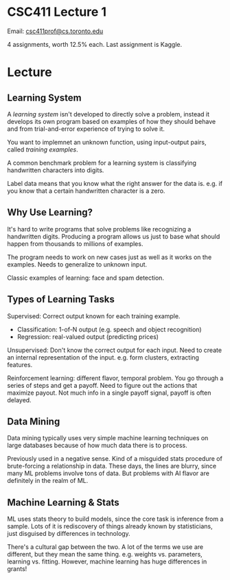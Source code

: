 CSC411 Lecture 1
=================

Email: csc411prof@cs.toronto.edu

4 assignments, worth 12.5% each.
Last assignment is Kaggle.

Lecture
===========

Learning System
-----------------

A *learning system* isn't developed to directly solve a problem,
instead it develops its own program based on examples of how
they should behave and from trial-and-error experience of trying
to solve it.

You want to implemnet an unknown function, using input-output
pairs, called *training examples*.

A common benchmark problem for a learning system is classifying
handwritten characters into digits.

Label data means that you know what the right answer for the data
is. e.g. if you know that a certain handwritten character is a
zero.

Why Use Learning?
------------------

It's hard to write programs that solve problems like
recognizing a handwritten digits. Producing a program
allows us just to base what should happen from thousands
to millions of examples.

The program needs to work on new cases just as well as it
works on the examples. Needs to generalize to unknown input.

Classic examples of learning: face and spam detection.

Types of Learning Tasks
-------------------------

Supervised: Correct output known for each training example.
- Classification: 1-of-N output (e.g. speech and object recognition)
- Regression: real-valued output (predicting prices)

Unsupervised: Don't know the correct output for each input. Need to create
an internal representation of the input. e.g. form clusters, extracting
features.

Reinforcement learning: different flavor, temporal problem. You go through
a series of steps and get a payoff. Need to figure out the actions that
maximize payout. Not much info in a single payoff signal, payoff is often
delayed.

Data Mining
--------------

Data mining typically uses very simple machine learning techniques on large
databases because of how much data there is to process.

Previously used in a negative sense. Kind of a misguided stats procedure of
brute-forcing a relationship in data. These days, the lines are blurry, since
many ML problems involve tons of data. But problems with AI flavor are definitely
in the realm of ML.

Machine Learning & Stats
-------------------------

ML uses stats theory to build models, since the core task is inference from a
sample. Lots of it is rediscovery of things already known by statisticians, just
disguised by differences in technology.

There's a cultural gap between the two. A lot of the terms we use are different,
but they mean the same thing. e.g. weights vs. parameters, learning vs. fitting.
However, machine learning has huge differences in grants!


